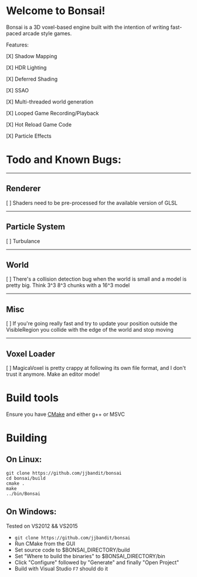 # Welcome to Bonsai!

Bonsai is a 3D voxel-based engine built with the intention of writing
fast-paced arcade style games.



Features:

[X] Shadow Mapping

[X] HDR Lighting

[X] Deferred Shading

[X] SSAO

[X] Multi-threaded world generation

[X] Looped Game Recording/Playback

[X] Hot Reload Game Code

[X] Particle Effects

# Todo and Known Bugs:


-------------------------------------------------------------------------------
## Renderer

[ ] Shaders need to be pre-processed for the available version of GLSL


-------------------------------------------------------------------------------
## Particle System

[ ] Turbulance

-------------------------------------------------------------------------------
## World

[ ] There's a collision detection bug when the world is small and a
model is pretty big.  Think 3^3 8^3 chunks with a 16^3 model


-------------------------------------------------------------------------------
## Misc

[ ] If you're going really fast and try to update your position outside
the VisibleRegion you collide with the edge of the world and stop moving

-------------------------------------------------------------------------------
## Voxel Loader

[ ] MagicaVoxel is pretty crappy at following its own file format, and I don't
trust it anymore.  Make an editor mode!




# Build tools

Ensure you have [CMake](https://cmake.org/download) and either g++ or MSVC 

# Building

## On Linux:

```
git clone https://github.com/jjbandit/bonsai
cd bonsai/build
cmake .
make
../bin/Bonsai
```

## On Windows:
Tested on VS2012 && VS2015

- `git clone https://github.com/jjbandit/bonsai`
- Run CMake from the GUI
- Set source code to $BONSAI_DIRECTORY/build
- Set "Where to build the binaries" to $BONSAI_DIRECTORY/bin
- Click "Configure" followed by "Generate" and finally "Open Project"
- Build with Visual Studio `F7` should do it



